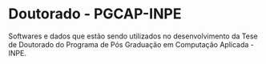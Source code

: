 # Doutorado - PGCAP-INPE

Softwares e dados que estão sendo utilizados no desenvolvimento da Tese de Doutorado do Programa de Pós Graduação em Computação Aplicada - INPE.
